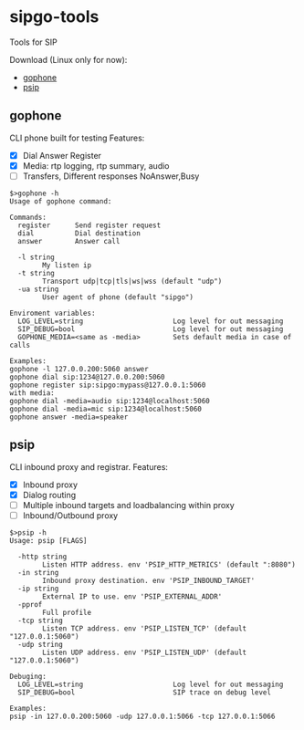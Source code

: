 # sipgo-tools
Tools for SIP

Download (Linux only for now):
-  [gophone](https://github.com/emiago/sipgo-tools/releases/download/0.1/gophone)
-  [psip](https://github.com/emiago/sipgo-tools/releases/download/0.1/psip)

## gophone
CLI phone built for testing
Features:
- [x] Dial Answer Register
- [x] Media: rtp logging, rtp summary, audio
- [ ] Transfers, Different responses NoAnswer,Busy
```
$>gophone -h
Usage of gophone command:

Commands:
  register      Send register request
  dial          Dial destination
  answer        Answer call

  -l string
    	My listen ip
  -t string
    	Transport udp|tcp|tls|ws|wss (default "udp")
  -ua string
    	User agent of phone (default "sipgo")

Enviroment variables:
  LOG_LEVEL=string                      Log level for out messaging
  SIP_DEBUG=bool                        Log level for out messaging
  GOPHONE_MEDIA=<same as -media>        Sets default media in case of calls

Examples:
gophone -l 127.0.0.200:5060 answer
gophone dial sip:1234@127.0.0.200:5060
gophone register sip:sipgo:mypass@127.0.0.1:5060
with media:
gophone dial -media=audio sip:1234@localhost:5060
gophone dial -media=mic sip:1234@localhost:5060
gophone answer -media=speaker
```
## psip
CLI inbound proxy and registrar.
Features:
- [x] Inbound proxy
- [x] Dialog routing
- [ ] Multiple inbound targets and loadbalancing within proxy
- [ ] Inbound/Outbound proxy

```
$>psip -h
Usage: psip [FLAGS]

  -http string
    	Listen HTTP address. env 'PSIP_HTTP_METRICS' (default ":8080")
  -in string
    	Inbound proxy destination. env 'PSIP_INBOUND_TARGET'
  -ip string
    	External IP to use. env 'PSIP_EXTERNAL_ADDR'
  -pprof
    	Full profile
  -tcp string
    	Listen TCP address. env 'PSIP_LISTEN_TCP' (default "127.0.0.1:5060")
  -udp string
    	Listen UDP address. env 'PSIP_LISTEN_UDP' (default "127.0.0.1:5060")

Debuging:
  LOG_LEVEL=string                      Log level for out messaging
  SIP_DEBUG=bool                        SIP trace on debug level

Examples:
psip -in 127.0.0.200:5060 -udp 127.0.0.1:5066 -tcp 127.0.0.1:5066
```
